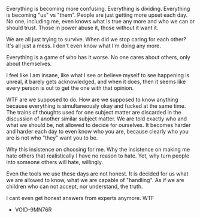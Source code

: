 Everything is becoming more confusing. Everything is dividing. Everything is becoming "us" vs "them". People are just getting more upset each day. No one, including me, even knows what is true any more and who we can or should trust. Those in power abuse it, those without it want it.

We are all just trying to survive. When did we stop caring for each other? It's all just a mess. I don't even know what I'm doing any more.

Everything is a game of who has it worse. No one cares about others, only about themselves.

I feel like I am insane, like what I see or believe myself to see happening is unreal, it barely gets acknowledged, and when it does, then it seems like every person is out to get the one with that opinion.

WTF are we supposed to do. How are we supposed to know anything because everything is simultaneously okay and fucked at the same time. The trains of thoughts used for one subject matter are discarded in the discussion of another similar subject matter. We are told exactly who and what we should be, not allowed to decide for ourselves. It becomes harder and harder each day to even know who you are, because clearly who you are is not who "they" want you to be.

Why this insistence on choosing for me. Why the insistence on making me hate others that realistically I have no reason to hate. Yet, why turn people into someone others will hate, willingly.

Even the tools we use these days are not honest. It is decided for us what we are allowed to know, what we are capable of "handling". As if we are children who can not accept, nor understand, the truth.

I cant even get honest answers from experts anymore.
WTF

- VOID-9MN76R